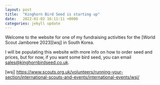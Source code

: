 ```yaml
---
layout: post
title:  "Kinghorn Bird Seed is starting up"
date:   2022-01-02 16:11:11 +0000
categories: jekyll update
---
```


Welcome to the website for one of my fundraising activities for the [World Scout Jamboree 2023][wsj] in South Korea.

I will be populating this website with more info on how to order seed and prices, but for now, if you want some bird seed, you can email sales@kinghornbirdseed.co.uk.



[wsj] https://www.scouts.org.uk/volunteers/running-your-section/international-scouts-and-events/international-events/wsj/
